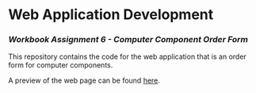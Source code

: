 # Web Application Development
### _Workbook Assignment 6 - Computer Component Order Form_

This repository contains the code for the web application that is an order form for computer components.

A preview of the web page can be found [here](https://Patrick-S-Foster.github.io/wad-assignment-6/).